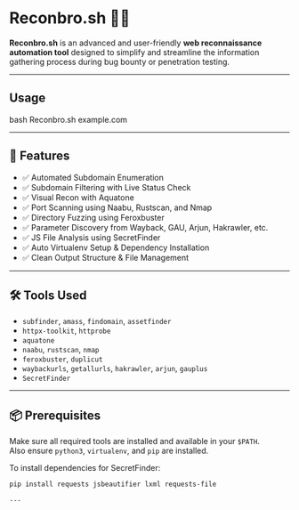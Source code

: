 # Reconbro.sh 🕵️‍♂️

**Reconbro.sh** is an advanced and user-friendly **web reconnaissance automation tool** designed to simplify and streamline the information gathering process during bug bounty or penetration testing.

---

## Usage

bash Reconbro.sh example.com

---

## 🚀 Features

- ✅ Automated Subdomain Enumeration  
- ✅ Subdomain Filtering with Live Status Check  
- ✅ Visual Recon with Aquatone  
- ✅ Port Scanning using Naabu, Rustscan, and Nmap  
- ✅ Directory Fuzzing using Feroxbuster  
- ✅ Parameter Discovery from Wayback, GAU, Arjun, Hakrawler, etc.  
- ✅ JS File Analysis using SecretFinder  
- ✅ Auto Virtualenv Setup & Dependency Installation  
- ✅ Clean Output Structure & File Management

---

## 🛠️ Tools Used

- `subfinder`, `amass`, `findomain`, `assetfinder`  
- `httpx-toolkit`, `httprobe`  
- `aquatone`  
- `naabu`, `rustscan`, `nmap`  
- `feroxbuster`, `duplicut`  
- `waybackurls`, `getallurls`, `hakrawler`, `arjun`, `gauplus`  
- `SecretFinder`

---

## 📦 Prerequisites

Make sure all required tools are installed and available in your `$PATH`.  
Also ensure `python3`, `virtualenv`, and `pip` are installed.

To install dependencies for SecretFinder:
```bash
pip install requests jsbeautifier lxml requests-file

---


